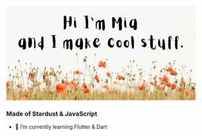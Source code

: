 [![Hi I'm Mia and I make cool stuff.](https://github.com/miadugas/miadugas/blob/master/Hi%20I'm%20Mia%20and%20I%20make%20cool%20stuff%20(1).png)](http://www.miadugas.com)



### Made of Stardust & JavaScript

- 🌱 I’m currently learning Flutter & Dart
<!--
**miadugas/miadugas** is a ✨ _special_ ✨ repository because its `README.md` (this file) appears on your GitHub profile.

Here are some ideas to get you started:

- 🔭 I’m currently working on ...
- 🌱 I’m currently learning ...
- 👯 I’m looking to collaborate on ...
- 🤔 I’m looking for help with ...
- 💬 Ask me about ...
- 📫 How to reach me: ...
- 😄 Pronouns: ...
- ⚡ Fun fact: ...
-->
